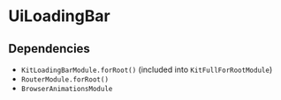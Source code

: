 # UiLoadingBar

## Dependencies
 
* `KitLoadingBarModule.forRoot()` (included into `KitFullForRootModule`)
* `RouterModule.forRoot()`
* `BrowserAnimationsModule`
